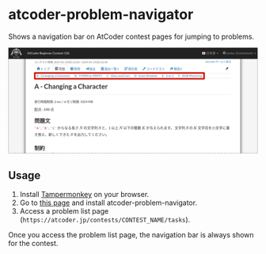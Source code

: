 # atcoder-problem-navigator

Shows a navigation bar on AtCoder contest pages for jumping to problems.

![Screenshot](screenshot.png)

## Usage

1. Install [Tampermonkey](https://tampermonkey.net/) on your browser.
2. Go to [this page](https://greasyfork.org/en/scripts/383360-atcoder-problem-navigator) and install atcoder-problem-navigator.
3. Access a problem list page (`https://atcoder.jp/contests/CONTEST_NAME/tasks`). 

Once you access the problem list page, the navigation bar is always shown for the contest.
